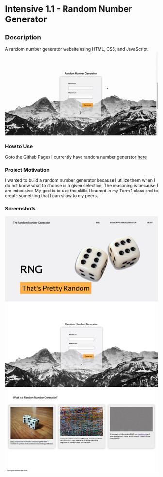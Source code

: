 # Intensive 1.1 - Random Number Generator

## Description
A random number generator website using HTML, CSS, and JavaScript.
![](screenshots/rng-demo.gif)

### How to Use
Goto the Github Pages I currently have random number generator [here](https://matthewwei35.github.io/).

### Project Motivation
I wanted to build a random number generator because I utilize them when I do not know what to choose in a given selection. The reasoning is because I am indecisive. My goal is to use the skills I learned in my Term 1 class and to create something that I can show to my peers.

### Screenshots
![Screenshot of website banner](screenshots/rng-1.png)
![Screenshot of random number generator](screenshots/rng-2.png)
![Screenshot of website information](screenshots/rng-3.png)
